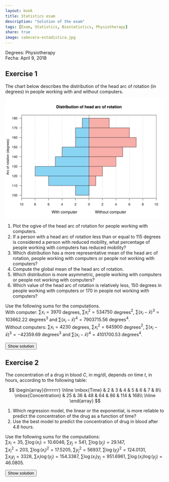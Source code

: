 ```yaml
---
layout: book
title: Statistics esam
description: "Solution of the exam"
tags: [Exam, Statistics, Biostatistics, Physiotherapy]
share: true
image: cabecera-estadistica.jpg
---
```




Degrees: Physiotherapy  
Fecha: April 9, 2018

## Exercise 1


The chart below describes the distribution of the head arc of rotation (in degrees) in people working with and without computers.

<img src="img/histogram_head_arc_rotation-1.svg" title="plot of chunk histogram_head_arc_rotation" alt="plot of chunk histogram_head_arc_rotation" style="display: block; margin: auto;" />

1. Plot the ogive of the head arc of rotation for people working with computers.
2. If a person with a head arc of rotation less than or equal to 115 degrees is considered a person with reduced mobility, what percentage of people working with computers has reduced mobility?
3. Which distribution has a more representative mean of the head arc of rotation, people working with computers or people not working with computers? 
4. Compute the global mean of the head arc of rotation.
5. Which distribution is more asymmetric, people working with computers or people not working with computers?
6. Which value of the head arc of rotation is relatively less, 150 degrees in people working with computers or 170 in people not working with computers?

Use the following sums for the computations.  
With computer: $\sum x_i=3970$ degrees, $\sum x_i^2=534750$ degrees$^2$, $\sum (x_i-\bar x)^3=103662.22$ degrees$^3$ and $\sum (x_i-\bar x)^4=7903715.56$ degrees$^4$.  
Without computers: $\sum x_i=4230$ degrees, $\sum x_i^2=645900$ degrees$^2$, $\sum (x_i-\bar x)^3=-42359.69$ degrees$^3$ and $\sum (x_i-\bar x)^4=4101700.53$ degrees$^4$.

<div><button class="solution">Show solution</button></div>
<div id="solution" style="display: none">
1.
<img src="img/ogive_head_arc_rotation-1.svg" title="plot of chunk ogive_head_arc_rotation" alt="plot of chunk ogive_head_arc_rotation" style="display: block; margin: auto;" />

2. $F(115)=0.1667 \rightarrow 16.67%$ of people working with computers have reduced mobility.<br/>
3. With computer: $\bar x=132.3333$ degrees, $s_x^2=312.8889$ degrees², $s_x=17.6887$ degrees and $cv_x=0.1337$<br/>
Without computer:  $\bar x=151.0714$ degrees, $s_x^2=245.2806$ degrees², $s_x=15.6614$ degrees and $cv_x=0.1037$<br/>
The mean of people working without computer is more representative than the mean of people working with computers since its coefficient of variation is smaller.<br/>
4. $\bar x=141.3793$.<br/>
5. With computer $g_1=0.6243$ and without computer $g_1=-0.3938$. Therefore, the distribution of people working with computers is more asymmetric.<br/>
6. Standard scores: $z(150)=0.9988$ and $z(170)=1.2086$. Therefore, an arc of rotation of 150 degrees in people working with computers is relatively smaller than an arc of rotation of 170 in people working without computers.
</div>


## Exercise 2
The concentration of a drug in blood $C$, in mg/dl, depends on time $t$, in hours, according to the following table:



$$
\begin{array}{lrrrrrrr}
\hline
\mbox{Time} & 2 & 3 & 4 & 5 & 6 & 7 & 8\\
\mbox{Concentration} & 25 & 36 & 48 & 64 & 86 & 114 & 168\\
\hline
\end{array}
$$

1. Which regression model, the linear or the exponential, is more reliable to predict the concentration of the drug as a function of time?
2. Use the best model to predict the concentration of drug in blood after $4.8$ hours.
<!-- 3. According to the logarithmic model, how many hours must pass to have a drug concentration of 100 mg/dl in blood? -->

Use the following sums for the computations:  
$\sum x_i=35$, $\sum \log(x_i)=10.6046$, $\sum y_j=541$, $\sum \log(y_j)=29.147$,  
$\sum x_i^2=203$, $\sum \log(x_i)^2=17.5205$, $\sum y_j^2=56937$, $\sum \log(y_j)^2=124.0131$,  
$\sum x_iy_j=3328$, $\sum x_i\log(y_j)=154.3387$, $\sum \log(x_i)y_j=951.6961$, $\sum \log(x_i)\log(y_j)=46.0805$.

<div><button class="solution">Show solution</button></div>
<div id="solution" style="display: none">

1. Linear model of Concentration on Time: <br/>
$\bar x=5$ hours, $s_x^2=4$ hours² . <br/>
$\bar y=77.2857$ mg/dl, $s_y^2=2160.7755$ (mg/dl)². <br/>
$s_{xy}=89$ hours⋅mg/dl. <br/>
Linear coefficient of determination of Concentration on Time $r^2=0.9165$. <br/>

Exponential model of Concentration on Time: <br/>
$\overline{\log(y)}=4.1639$ log(mg/dl), $s_{\log(y)}^2=0.3785$ log(mg/dl)². <br/>
$s_{x\log(y)}=1.2291$ hours⋅log(mg/dl). <br/>
Exponential coefficient of determination of Concentration on Time $r^2=0.9979$. <br/>
Therefore, the exponential model explains better than the linear one the relation between the concentration and time, since its coefficient of determination is greater.<br/>
2. Exponential model of Concentration on Time: $y=e^{2.6275 + 0.3073x}$. <br/>
$y(4.8)=60.4853$ mg/dl.
</div>





